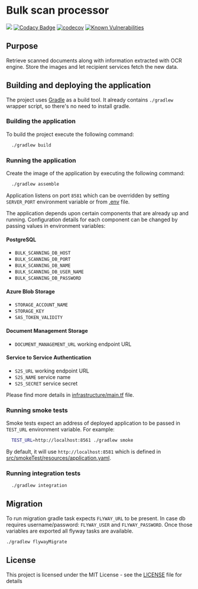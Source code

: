 # Bulk scan processor

![](https://github.com/hmcts/bulk-scan-processor/workflows/CI/badge.svg)
[![Codacy Badge](https://api.codacy.com/project/badge/Grade/958fd3d74a194a0f8b9529cbc012293e)](https://www.codacy.com/app/HMCTS/bulk-scan-processor)
[![codecov](https://codecov.io/gh/hmcts/bulk-scan-processor/branch/master/graph/badge.svg)](https://codecov.io/gh/hmcts/bulk-scan-processor)
[![Known Vulnerabilities](https://snyk.io/test/github/hmcts/bulk-scan-processor/badge.svg)](https://snyk.io/test/github/hmcts/bulk-scan-processor)

## Purpose 

Retrieve scanned documents along with information extracted with OCR engine. Store the images and let recipient
services fetch the new data.

## Building and deploying the application

The project uses [Gradle](https://gradle.org) as a build tool. It already contains
`./gradlew` wrapper script, so there's no need to install gradle.

### Building the application

To build the project execute the following command:

```bash
  ./gradlew build
```

### Running the application

Create the image of the application by executing the following command:

```bash
  ./gradlew assemble
```

Application listens on port `8581` which can be overridden by setting `SERVER_PORT` environment variable or from [.env](/.env) file.

The application depends upon certain components that are already up and running.
Configuration details for each component can be changed by passing values in environment variables:

#### PostgreSQL
 * `BULK_SCANNING_DB_HOST`
 * `BULK_SCANNING_DB_PORT`
 * `BULK_SCANNING_DB_NAME`
 * `BULK_SCANNING_DB_USER_NAME`
 * `BULK_SCANNING_DB_PASSWORD`

#### Azure Blob Storage
 * `STORAGE_ACCOUNT_NAME`
 * `STORAGE_KEY`
 * `SAS_TOKEN_VALIDITY`

#### Document Management Storage
 * `DOCUMENT_MANAGEMENT_URL` working endpoint URL

#### Service to Service Authentication
 * `S2S_URL` working endpoint URL
 * `S2S_NAME` service name
 * `S2S_SECRET` service secret

Please find more details in [infrastructure/main.tf](/infrastructure/main.tf) file.

### Running smoke tests

Smoke tests expect an address of deployed application to be passed in `TEST_URL` environment variable. For example:

```bash
  TEST_URL=http://localhost:8561 ./gradlew smoke
```

By default, it will use `http://localhost:8581` which is defined in [src/smokeTest/resources/application.yaml](/src/smokeTest/resources/application.yaml).

### Running integration tests

```bash
  ./gradlew integration
```

## Migration

To run migration gradle task expects `FLYWAY_URL` to be present. In case db requires username/password: `FLYWAY_USER` and `FLYWAY_PASSWORD`. Once those variables are exported all flyway tasks are available.

```bash
./gradlew flywayMigrate
```

## License

This project is licensed under the MIT License - see the [LICENSE](LICENSE) file for details
